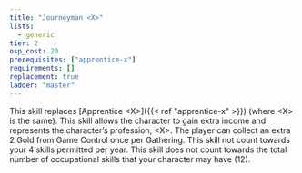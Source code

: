 ```yaml
---
title: "Journeyman <X>"
lists:
  - generic
tier: 2
osp_cost: 20
prerequisites: ["apprentice-x"]
requirements: []
replacement: true
ladder: "master"
---
```


This skill replaces [Apprentice \<X>]({{< ref "apprentice-x" >}}) (where \<X> is the same). This skill allows the character to gain extra income and represents the character’s profession, \<X>. The player can collect an extra 2 Gold from Game Control once per Gathering. This skill not count towards your 4 skills permitted per year. This skill does not count towards the total number of occupational skills that your character may have (12).
